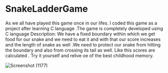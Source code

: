 # SnakeLadderGame
As we all have played this game once in our lifes.
I coded this game as a project after learning C language .The game is completely developed using C language 
Description:
We have a fixed boundary within which we get food for our snake and we need to eat it and with that our score increases
and the length of snake as well .We need to protect our snake from hitting the boundary and also from crossing its tail as 
well.
Like this scores are calculated .
Try it yourself and relive oe of the best childhood memory.

![Screenshot (1177)](https://user-images.githubusercontent.com/59765165/127623910-d7d3811e-9c33-4093-b13e-1029931c8286.png)
